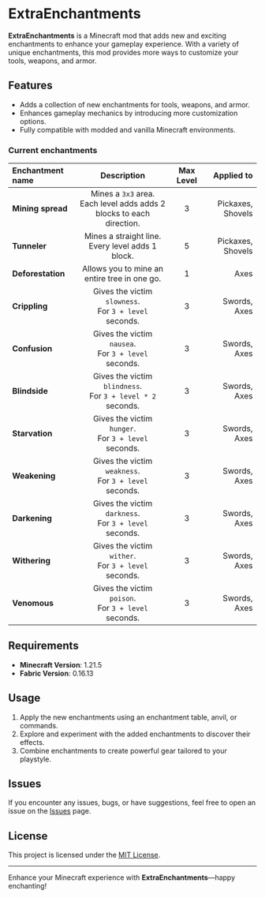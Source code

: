 # ExtraEnchantments

**ExtraEnchantments** is a Minecraft mod that adds new and exciting enchantments to enhance your gameplay experience. With a variety of unique enchantments, this mod provides more ways to customize your tools, weapons, and armor.

## Features

- Adds a collection of new enchantments for tools, weapons, and armor.
- Enhances gameplay mechanics by introducing more customization options.
- Fully compatible with modded and vanilla Minecraft environments.

### Current enchantments

| Enchantment name  |                                Description                                 | Max Level |        Applied to |
|:------------------|:--------------------------------------------------------------------------:|:---------:|------------------:|
| **Mining spread** | Mines a `3x3` area. <br/> Each level adds adds 2 blocks to each direction. |     3     | Pickaxes, Shovels |
| **Tunneler**      |           Mines a straight line.<br/> Every level adds 1 block.            |     5     | Pickaxes, Shovels |
| **Deforestation** |                Allows you to mine an entire tree in one go.                |     1     |              Axes |
| **Crippling**     |         Gives the victim `slowness`.<br/>For `3 + level` seconds.          |     3     |      Swords, Axes |
| **Confusion**     |          Gives the victim `nausea`.<br/>For `3 + level` seconds.           |     3     |      Swords, Axes |
| **Blindside**     |       Gives the victim `blindness`.<br/>For `3 + level * 2` seconds.       |     3     |      Swords, Axes |
| **Starvation**    |          Gives the victim `hunger`.<br/>For `3 + level` seconds.           |     3     |      Swords, Axes |
| **Weakening**     |         Gives the victim `weakness`.<br/>For `3 + level` seconds.          |     3     |      Swords, Axes |
| **Darkening**     |         Gives the victim `darkness`.<br/>For `3 + level` seconds.          |     3     |      Swords, Axes |
| **Withering**     |          Gives the victim `wither`.<br/>For `3 + level` seconds.           |     3     |      Swords, Axes |
| **Venomous**      |          Gives the victim `poison`.<br/>For `3 + level` seconds.           |     3     |      Swords, Axes |


## Requirements

- **Minecraft Version**: 1.21.5
- **Fabric Version**: 0.16.13

## Usage

1. Apply the new enchantments using an enchantment table, anvil, or commands.
2. Explore and experiment with the added enchantments to discover their effects.
3. Combine enchantments to create powerful gear tailored to your playstyle.


## Issues

If you encounter any issues, bugs, or have suggestions, feel free to open an issue on the [Issues](https://github.com/aPixelite/ExtraEnchantments/issues) page.

## License

This project is licensed under the [MIT License](LICENSE).

---

Enhance your Minecraft experience with **ExtraEnchantments**—happy enchanting!